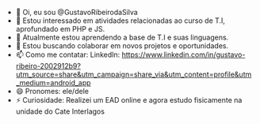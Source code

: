 - 👋 Oi, eu sou @GustavoRibeirodaSilva
- 👀 Estou interessado em atividades relacionadas ao curso de T.I, aprofundado em PHP e JS.
- 🌱 Atualmente estou aprendendo a base de T.I e suas linguagens.
- 💞️ Estou buscando colaborar em  novos projetos e oportunidades.
- 📫 Como me contatar: LinkedIn: https://www.linkedin.com/in/gustavo-ribeiro-2002912b9?utm_source=share&utm_campaign=share_via&utm_content=profile&utm_medium=android_app
- 😄 Pronomes: ele/dele
- ⚡ Curiosidade: Realizei um EAD online e agora estudo fisicamente na unidade do Cate Interlagos

<!---
GustavoRibeirodaSilva/GustavoRibeirodaSilva is a ✨ special ✨ repository because its `README.md` (this file) appears on your GitHub profile.
You can click the Preview link to take a look at your changes.
--->
